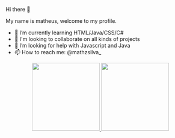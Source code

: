 Hi there 👋

My name is matheus, welcome to my profile.

- 🌱 I’m currently learning HTML/Java/CSS/C#
- 👯 I'm looking to collaborate on all kinds of projects
- 🤔 I’m looking for help with Javascript and Java
- 📫 How to reach me: @mathzsilva_

<div align="center">
  <a href="https://github.com/rafaballerini">
  <img height="180em" src="https://github-readme-stats.vercel.app/api?username=rafaballerini&show_icons=true&theme=dracula&include_all_commits=true&count_private=true"/>
  <img height="180em" src="https://github-readme-stats.vercel.app/api/top-langs/?username=rafaballerini&layout=compact&langs_count=7&theme=dracula"/>
</div>
